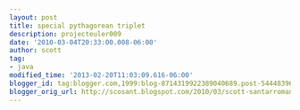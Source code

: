 ```yaml
---
layout: post
title: special pythagorean triplet
description: projecteuler009
date: '2010-03-04T20:33:00.008-06:00'
author: scott
tag:
- java
modified_time: '2013-02-20T11:03:09.616-06:00'
blogger_id: tag:blogger.com,1999:blog-8714319922389040689.post-544483961689934575
blogger_orig_url: http://scosant.blogspot.com/2010/03/scott-santarromana-2010-project-euler_04.html
---
```


<script src="https://gist.github.com/4317609.js"></script>